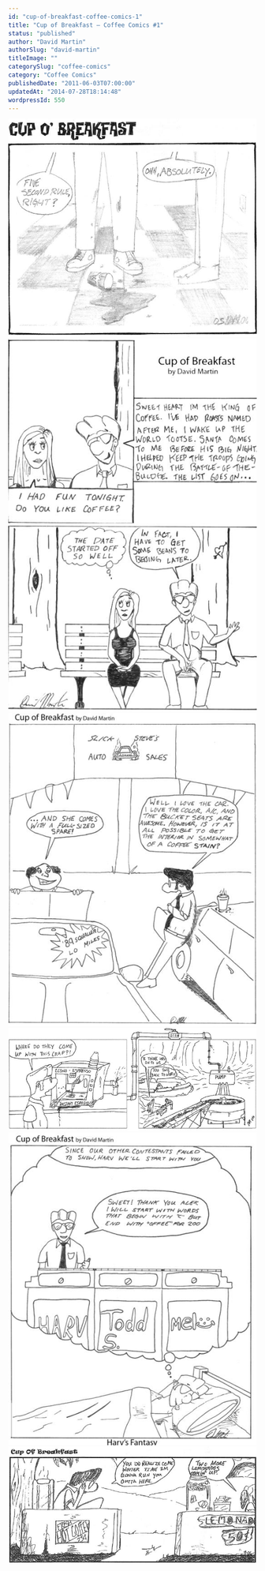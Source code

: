 ```yaml
---
id: "cup-of-breakfast-coffee-comics-1"
title: "Cup of Breakfast – Coffee Comics #1"
status: "published"
author: "David Martin"
authorSlug: "david-martin"
titleImage: ""
categorySlug: "coffee-comics"
category: "Coffee Comics"
publishedDate: "2011-06-03T07:00:00"
updatedAt: "2014-07-28T18:14:48"
wordpressId: 550
---
```


![comic-5-second-rule](comic-5-second-rule1.jpg) ![comic-bad-date](comic-bad-date.jpg) ![comic-car-sale](comic-car-sale.jpg) ![comic-econo-espresso](comic-econo-espresso.jpg) ![comic-harvs-fantasy](comic-harvs-fantasy.jpg) ![comic-lemonade](comic-lemonade.jpg)

